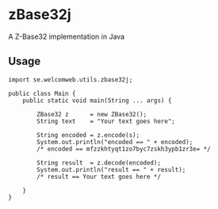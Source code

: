 zBase32j
========

A Z-Base32 implementation in Java

## Usage

	import se.welcomweb.utils.zbase32j;

	public class Main {
		public static void main(String ... args) {

			ZBase32 z      = new ZBase32();
			String text    = "Your text goes here";

			String encoded = z.encode(s);
			System.out.println("encoded == " + encoded);
			/* encoded == mfzzkhtyqt1zo7byc7zskh3ypb1zr3e= */

			String result  = z.decode(encoded);
			System.out.println("result == " + result);
			/* result == Your text goes here */

		}
	}
